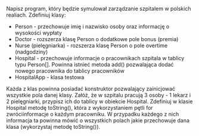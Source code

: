 Napisz program, który będzie symulował zarządzanie szpitalem w polskich realiach. Zdefiniuj klasy:

- Person - przechowuje imię i nazwisko osoby oraz informację o wysokości wypłaty
- Doctor - rozszerza klasę Person o dodatkowe pole bonus (premia)
- Nurse (pielęgniarka) - rozszerza klasę Person o pole overtime (nadgodziny)
- Hospital - przechowuje informacje o pracownikach szpitala w tablicy typu Person[]. Powinna istnieć metoda add() pozwalająca dodać nowego pracownika do tablicy pracowników
- HospitalApp - klasa testowa

Każda z klas powinna posiadać konstruktor pozwalający zainicjować wszystkie pola danej klasy. Załóż, że w szpitalu pracują 3 osoby - 1 lekarz i 2 pielęgniarki, przypisz ich do tablicy w obiekcie Hospital. Zdefiniuj w klasie Hospital metodę toString(), która z wykorzystaniem pętli for zwróciinformacje o każdym pracowniku. W przypadku każdego z nich informacja ta powinna mówić o wszystkich polach jakie przechowuje dana klasa (wykorzystaj metodę toString()).
